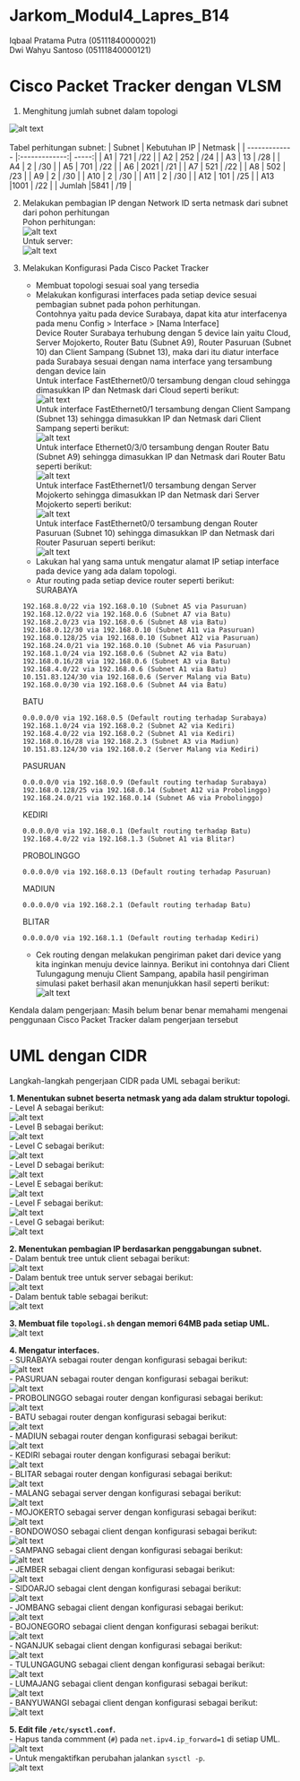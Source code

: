 # Jarkom_Modul4_Lapres_B14
Iqbaal Pratama Putra (05111840000021)<br>
Dwi Wahyu Santoso (05111840000121)
# Cisco Packet Tracker dengan VLSM

1. Menghitung jumlah subnet dalam topologi

![alt text](/img/vlsm.png)<br><br>
Tabel perhitungan subnet:
| Subnet        | Kebutuhan IP           | Netmask  |
| ------------- |:-------------:| -----:|
| A1            | 721           | /22   |
| A2            | 252           | /24   |
| A3            | 13            | /28   |
| A4            | 2             | /30   |
| A5            | 701           | /22   |
| A6            | 2021          | /21   |
| A7            | 521           | /22   |
| A8            | 502           | /23   |
| A9            | 2             | /30   |
| A10           | 2             | /30   |
| A11           | 2             | /30   |
| A12           | 101           | /25   |
| A13           |1001           | /22   |
| Jumlah        |5841           | /19   |

2. Melakukan pembagian IP dengan Network ID serta netmask dari subnet dari pohon perhitungan
<br>Pohon perhitungan:<br>
![alt text](/img/hitung-vlsm.png)<br>
Untuk server:<br>
![alt text](/img/dmz.png)<br>

3. Melakukan Konfigurasi Pada Cisco Packet Tracker
    - Membuat topologi sesuai soal yang tersedia
    - Melakukan konfigurasi interfaces pada setiap device sesuai pembagian subnet pada pohon perhitungan.<br>
    Contohnya yaitu pada device Surabaya, dapat kita atur interfacenya pada menu Config > Interface > [Nama Interface]<br>
    Device Router Surabaya terhubung dengan 5 device lain yaitu Cloud, Server Mojokerto, Router Batu (Subnet A9), Router Pasuruan (Subnet 10) dan Client Sampang (Subnet 13), maka dari itu diatur interface pada Surabaya sesuai dengan nama interface yang tersambung dengan device lain<br>
    Untuk interface FastEthernet0/0 tersambung dengan cloud sehingga dimasukkan IP dan Netmask dari Cloud seperti berikut:<br>
    ![alt text](/img/Screenshot_461.png)<br>
    Untuk interface FastEthernet0/1 tersambung dengan Client Sampang (Subnet 13) sehingga dimasukkan IP dan Netmask dari Client Sampang seperti berikut:<br>
    ![alt text](/img/Screenshot_460.png)<br>
    Untuk interface Ethernet0/3/0 tersambung dengan Router Batu (Subnet A9) sehingga dimasukkan IP dan Netmask dari Router Batu seperti berikut:<br>
    ![alt text](/img/Screenshot_462.png)<br>
    Untuk interface FastEthernet1/0 tersambung dengan Server Mojokerto sehingga dimasukkan IP dan Netmask dari Server Mojokerto seperti berikut:<br>
    ![alt text](/img/Screenshot_463.png)<br>
    Untuk interface FastEthernet0/0 tersambung dengan Router Pasuruan (Subnet 10) sehingga dimasukkan IP dan Netmask dari Router Pasuruan seperti berikut:<br>
    ![alt text](/img/Screenshot_464.png)<br>
    - Lakukan hal yang sama untuk mengatur alamat IP setiap interface pada device yang ada dalam topologi.
    - Atur routing pada setiap device router seperti berikut:<br>
    SURABAYA
    ```
    192.168.8.0/22 via 192.168.0.10 (Subnet A5 via Pasuruan)
    192.168.12.0/22 via 192.168.0.6 (Subnet A7 via Batu)
    192.168.2.0/23 via 192.168.0.6 (Subnet A8 via Batu)
    192.168.0.12/30 via 192.168.0.10 (Subnet A11 via Pasuruan)
    192.168.0.128/25 via 192.168.0.10 (Subnet A12 via Pasuruan)
    192.168.24.0/21 via 192.168.0.10 (Subnet A6 via Pasuruan)
    192.168.1.0/24 via 192.168.0.6 (Subnet A2 via Batu)
    192.168.0.16/28 via 192.168.0.6 (Subnet A3 via Batu)
    192.168.4.0/22 via 192.168.0.6 (Subnet A1 via Batu)
    10.151.83.124/30 via 192.168.0.6 (Server Malang via Batu)
    192.168.0.0/30 via 192.168.0.6 (Subnet A4 via Batu)
    ```
    BATU
    ```
    0.0.0.0/0 via 192.168.0.5 (Default routing terhadap Surabaya)
    192.168.1.0/24 via 192.168.0.2 (Subnet A2 via Kediri)
    192.168.4.0/22 via 192.168.0.2 (Subnet A1 via Kediri)
    192.168.0.16/28 via 192.168.2.3 (Subnet A3 via Madiun)
    10.151.83.124/30 via 192.168.0.2 (Server Malang via Kediri)
    ```
    PASURUAN
    ```
    0.0.0.0/0 via 192.168.0.9 (Default routing terhadap Surabaya)
    192.168.0.128/25 via 192.168.0.14 (Subnet A12 via Probolinggo)
    192.168.24.0/21 via 192.168.0.14 (Subnet A6 via Probolinggo)
    ```
    KEDIRI
    ```
    0.0.0.0/0 via 192.168.0.1 (Default routing terhadap Batu)
    192.168.4.0/22 via 192.168.1.3 (Subnet A1 via Blitar)
    ```
    PROBOLINGGO
    ```
    0.0.0.0/0 via 192.168.0.13 (Default routing terhadap Pasuruan)
    ```
    MADIUN
    ```
    0.0.0.0/0 via 192.168.2.1 (Default routing terhadap Batu)
    ```
    BLITAR
    ```
    0.0.0.0/0 via 192.168.1.1 (Default routing terhadap Kediri)
    ```
    - Cek routing dengan melakukan pengiriman paket dari device yang kita inginkan menuju device lainnya. Berikut ini contohnya dari Client Tulungagung menuju Client Sampang, apabila hasil pengiriman simulasi paket berhasil akan menunjukkan hasil seperti berikut:<br>
    ![alt text](/img/Screenshot_465.png)<br>


Kendala dalam pengerjaan:
Masih belum benar benar memahami mengenai penggunaan Cisco Packet Tracker dalam pengerjaan tersebut

# UML dengan CIDR
Langkah-langkah pengerjaan CIDR pada UML sebagai berikut: <br>

**1. Menentukan subnet beserta netmask yang ada dalam struktur topologi.** <br>
     - Level A sebagai berikut: <br>
     ![alt text](/img/cidr1.1.png) <br>
     - Level B sebagai berikut: <br>
     ![alt text](/img/cidr1.2.png) <br>
     - Level C sebagai berikut: <br>
     ![alt text](/img/cidr1.3.png) <br>
     - Level D sebagai berikut: <br>
     ![alt text](/img/cidr1.4.png) <br>
     - Level E sebagai berikut: <br>
     ![alt text](/img/cidr1.5.png) <br>
     - Level F sebagai berikut: <br>
     ![alt text](/img/cidr1.6.png) <br>
     - Level G sebagai berikut: <br>
     ![alt text](/img/cidr1.7.png) <br>

**2. Menentukan pembagian IP berdasarkan penggabungan subnet.** <br>
     - Dalam bentuk tree untuk client sebagai berikut: <br>
     ![alt text](/img/cidr2.1.png) <br>
     - Dalam bentuk tree untuk server sebagai berikut: <br>
     ![alt text](/img/cidr2.2.png) <br>
     - Dalam bentuk table sebagai berikut: <br>
     ![alt text](/img/cidr2.3.png) <br>

**3. Membuat file `topologi.sh` dengan memori 64MB pada setiap UML.** <br>
     ![alt text](/img/cidr3.1.png) <br>

**4. Mengatur interfaces.** <br>
     - SURABAYA sebagai router dengan konfigurasi sebagai berikut: <br>
     ![alt text](/img/cidr4.1.png) <br>
     - PASURUAN sebagai router dengan konfigurasi sebagai berikut: <br>
     ![alt text](/img/cidr4.2.png) <br>
     - PROBOLINGGO sebagai router dengan konfigurasi sebagai berikut: <br>
     ![alt text](/img/cidr4.3.png) <br>
     - BATU sebagai router dengan konfigurasi sebagai berikut: <br>
     ![alt text](/img/cidr4.4.png) <br>
     - MADIUN sebagai router dengan konfigurasi sebagai berikut: <br>
     ![alt text](/img/cidr4.5.png) <br>
     - KEDIRI sebagai router dengan konfigurasi sebagai berikut: <br>
     ![alt text](/img/cidr4.6.png) <br>
     - BLITAR sebagai router dengan konfigurasi sebagai berikut: <br>
     ![alt text](/img/cidr4.7.png) <br>
     - MALANG sebagai server dengan konfigurasi sebagai berikut: <br>
     ![alt text](/img/cidr4.8.png) <br>
     - MOJOKERTO sebagai server dengan konfigurasi sebagai berikut: <br>
     ![alt text](/img/cidr4.9.png) <br>
     - BONDOWOSO sebagai client dengan konfigurasi sebagai berikut: <br>
     ![alt text](/img/cidr4.10.png) <br>
     - SAMPANG sebagai client dengan konfigurasi sebagai berikut: <br>
     ![alt text](/img/cidr4.11.png) <br>
     - JEMBER sebagai client dengan konfigurasi sebagai berikut: <br>
     ![alt text](/img/cidr4.12.png) <br>
     - SIDOARJO sebagai clent dengan konfigurasi sebagai berikut: <br>
     ![alt text](/img/cidr4.13.png) <br>
     - JOMBANG sebagai client dengan konfigurasi sebagai berikut: <br>
     ![alt text](/img/cidr4.14.png) <br>
     - BOJONEGORO sebagai client dengan konfigurasi sebagai berikut: <br>
     ![alt text](/img/cidr4.15.png) <br>
     - NGANJUK sebagai client dengan konfigurasi sebagai berikut: <br>
     ![alt text](/img/cidr4.16.png) <br>
     - TULUNGAGUNG sebagai client dengan konfigurasi sebagai berikut: <br>
     ![alt text](/img/cidr4.17.png) <br>
     - LUMAJANG sebagai client dengan konfigurasi sebagai berikut: <br>
     ![alt text](/img/cidr4.18.png) <br>
     - BANYUWANGI sebagai client dengan konfigurasi sebagai berikut: <br>
     ![alt text](/img/cidr4.19.png) <br>

**5. Edit file `/etc/sysctl.conf`.** <br>
     - Hapus tanda commment (`#`) pada `net.ipv4.ip_forward=1` di setiap UML. <br>
     ![alt text](/img/cidr5.1.PNG) <br>
     - Untuk mengaktifkan perubahan jalankan `sysctl -p`. <br>
     ![alt text](/img/cidr5.2.png) <br>


